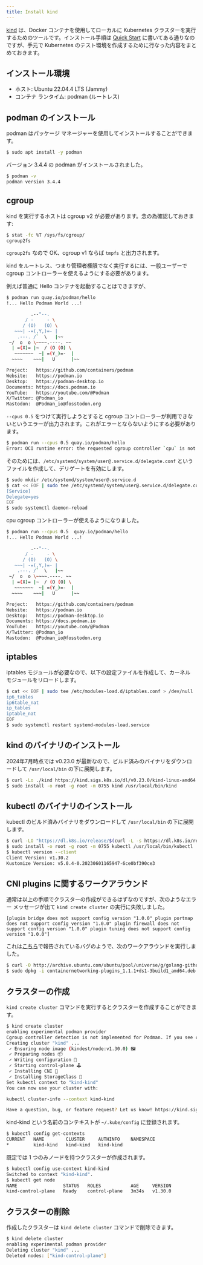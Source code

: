 ```yaml
---
title: Install kind
---
```


[kind](https://kind.sigs.k8s.io/) は、Docker コンテナを使用してローカルに Kubernetes クラスターを実行するためのツールです。インストール手順は [Quick Start](https://kind.sigs.k8s.io/docs/user/quick-start/) に書いてある通りなのですが、手元で Kubernetes のテスト環境を作成するために行なった内容をまとめておきます。

## インストール環境

- ホスト: Ubuntu 22.04.4 LTS (Jammy)
- コンテナ ランタイム: podman (ルートレス)

## podman のインストール

podman はパッケージ マネージャーを使用してインストールすることができます。

```sh
$ sudo apt install -y podman
```

バージョン 3.4.4 の podman がインストールされました。

```sh
$ podman -v
podman version 3.4.4
```

## cgroup

kind を実行するホストは cgroup v2 が必要があります。念の為確認しておきます:

```sh
$ stat -fc %T /sys/fs/cgroup/
cgroup2fs
```

`cgroup2fs` なので OK、cgroup v1 ならば `tmpfs` と出力されます。

kind をルートレス、つまり管理者権限でなく実行するには、一般ユーザーで cgroup コントローラーを使えるようにする必要があります。

例えば普通に Hello コンテナを起動することはできますが、

```sh
$ podman run quay.io/podman/hello
!... Hello Podman World ...!

         .--"--.
       / -     - \
      / (O)   (O) \
   ~~~| -=(,Y,)=- |
    .---. /`  \   |~~
 ~/  o  o \~~~~.----. ~~
  | =(X)= |~  / (O (O) \
   ~~~~~~~  ~| =(Y_)=-  |
  ~~~~    ~~~|   U      |~~

Project:   https://github.com/containers/podman
Website:   https://podman.io
Desktop:   https://podman-desktop.io
Documents: https://docs.podman.io
YouTube:   https://youtube.com/@Podman
X/Twitter: @Podman_io
Mastodon:  @Podman_io@fosstodon.org
```

`--cpus 0.5` をつけて実行しようとすると cgroup コントローラーが利用できないというエラーが出力されます。これがエラーとならないようにする必要があります。

```sh
$ podman run --cpus 0.5 quay.io/podman/hello
Error: OCI runtime error: the requested cgroup controller `cpu` is not available
```

そのためには、`/etc/systemd/system/user@.service.d/delegate.conf` というファイルを作成して、デリゲートを有効にします。

```sh
$ sudo mkdir /etc/systemd/system/user@.service.d
$ cat << EOF | sudo tee /etc/systemd/system/user@.service.d/delegate.conf > /dev/null
[Service]
Delegate=yes
EOF
$ sudo systemctl daemon-reload
```

cpu cgroup コントローラーが使えるようになりました。

```sh
$ podman run --cpus 0.5  quay.io/podman/hello
!... Hello Podman World ...!

         .--"--.
       / -     - \
      / (O)   (O) \
   ~~~| -=(,Y,)=- |
    .---. /`  \   |~~
 ~/  o  o \~~~~.----. ~~
  | =(X)= |~  / (O (O) \
   ~~~~~~~  ~| =(Y_)=-  |
  ~~~~    ~~~|   U      |~~

Project:   https://github.com/containers/podman
Website:   https://podman.io
Desktop:   https://podman-desktop.io
Documents: https://docs.podman.io
YouTube:   https://youtube.com/@Podman
X/Twitter: @Podman_io
Mastodon:  @Podman_io@fosstodon.org
```

## iptables

iptables モジュールが必要なので、以下の設定ファイルを作成して、カーネル モジュールをリロードします。

```sh
$ cat << EOF | sudo tee /etc/modules-load.d/iptables.conf > /dev/null
ip6_tables
ip6table_nat
ip_tables
iptable_nat
EOF
$ sudo systemctl restart systemd-modules-load.service
```

## kind のバイナリのインストール

2024年7月時点では v0.23.0 が最新なので、ビルド済みのバイナリをダウンロードして `/usr/local/bin` の下に展開します。

```sh
$ curl -Lo ./kind https://kind.sigs.k8s.io/dl/v0.23.0/kind-linux-amd64
$ sudo install -o root -g root -m 0755 kind /usr/local/bin/kind
```

## kubectl のバイナリのインストール

kubectl のビルド済みバイナリをダウンロードして `/usr/local/bin` の下に展開します。

```sh
$ curl -LO "https://dl.k8s.io/release/$(curl -L -s https://dl.k8s.io/release/stable.txt)/bin/linux/amd64/kubectl"
$ sudo install -o root -g root -m 0755 kubectl /usr/local/bin/kubectl
$ kubectl version --client
Client Version: v1.30.2
Kustomize Version: v5.0.4-0.20230601165947-6ce0bf390ce3
```

## CNI plugins に関するワークアラウンド

通常は以上の手順でクラスターの作成ができるはずなのですが、次のようなエラー メッセージが出て `kind create cluster` の実行に失敗しました。

```
[plugin bridge does not support config version "1.0.0" plugin portmap does not support config version "1.0.0" plugin firewall does not support config version "1.0.0" plugin tuning does not support config version "1.0.0"]
```

これは[こちら](https://bugs.launchpad.net/ubuntu/+source/libpod/+bug/2024394)で報告されているバグのようで、次のワークアラウンドを実行しました。

```sh
$ curl -O http://archive.ubuntu.com/ubuntu/pool/universe/g/golang-github-containernetworking-plugins/containernetworking-plugins_1.1.1+ds1-3build1_amd64.deb
$ sudo dpkg -i containernetworking-plugins_1.1.1+ds1-3build1_amd64.deb
```

## クラスターの作成

`kind create cluster` コマンドを実行するとクラスターを作成することができます。

```sh
$ kind create cluster
enabling experimental podman provider
Cgroup controller detection is not implemented for Podman. If you see cgroup-related errors, you might need to set systemd property "Delegate=yes", see https://kind.sigs.k8s.io/docs/user/rootless/
Creating cluster "kind" ...
 ✓ Ensuring node image (kindest/node:v1.30.0) 🖼
 ✓ Preparing nodes 📦
 ✓ Writing configuration 📜
 ✓ Starting control-plane 🕹️
 ✓ Installing CNI 🔌
 ✓ Installing StorageClass 💾
Set kubectl context to "kind-kind"
You can now use your cluster with:

kubectl cluster-info --context kind-kind

Have a question, bug, or feature request? Let us know! https://kind.sigs.k8s.io/#community 🙂
```

kind-kind という名前のコンテキストが `~/.kube/config` に登録されます。

```sh
$ kubectl config get-contexts
CURRENT   NAME        CLUSTER     AUTHINFO    NAMESPACE
*         kind-kind   kind-kind   kind-kind
```

既定では 1 つのみノードを持つクラスターが作成されます。

```sh
$ kubectl config use-context kind-kind
Switched to context "kind-kind".
$ kubectl get node
NAME                 STATUS   ROLES           AGE     VERSION
kind-control-plane   Ready    control-plane   3m34s   v1.30.0
```

## クラスターの削除

作成したクラスターは `kind delete cluster` コマンドで削除できます。

```sh
$ kind delete cluster
enabling experimental podman provider
Deleting cluster "kind" ...
Deleted nodes: ["kind-control-plane"]
```
